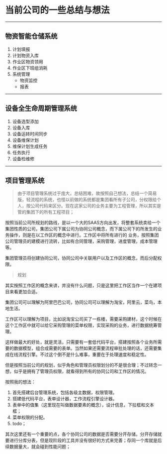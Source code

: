 # 当前公司的一些总结与想法

---

## 物资智能仓储系统

1. 计划填报
2. 计划物资入库
3. 作业区物资领用
4. 作业区下班组消耗
5. 系统管理
    - 物资监控
    - 报表
    
---

## 设备全生命周期管理系统

1. 设备选型添加
2. 设备入库
3. 设备运转时间同步
4. 设备维保计划
5. 维保计划生成任务
6. 任务执行
7. 设备检维修

---

## 项目管理系统

> 由于项目管理系统过于庞大，总结困难，故按照自己想法，总结一个简易版，轻流程的系统，也怪以前做的系统都是集团看所有子公司，分权限给个人，按公司代码来区分。现在这家公司的业务主要为工程管理，所以其实是管的集团下的所有工程项目；

按照当前公司所规划的路线，是以一个大的SAAS方向出发，将整套系统卖给一个集团性质的公司，集团公司下属公司为协同公司概念，而下属公司下的所发生的业务操作，则是在以工作区的概念中进行。工作区中将所有进行的
业务，按照集团公司管理员的建模进行流转，比如有合同管理，采购管理，进度管理，成本管理等。

集团管理员将创建协同公司，协同公司中关联用户以及工作区的概念，而后分配权限。

> 规划

其实按照工作区的概念来讲，并没有什么问题，只是这里把工作区当作一个在建项目来看更加合适。

集团公司可以理解为阿里巴巴公司，协同公司可以理解为淘宝，阿里云，菜鸟，本地生活。

工作区可以理解为项目，比如说淘宝公司买了一栋楼，需要采购建材，这个时候在这个工作区中就可以给它采购管理的菜单权限，实现采购的业务，进行数据统筹管理。

这样做最大的好处，就是灵活，只需要有一套低代码平台，搭建按照各个业务所需要的数据模型，组合成需要的表单。当然如果还需要流程审批处理的话，还需要集成在线流程引擎。不过这个倒不是什么难事，重要在于处理速度和稳定性。

但是按照当前公司的规划，似乎角色和管理员权限划分的不是很合理；不过转念一想，似乎是拥有了管理员权限，就看得到所有的协同公司和工作区的情况。

按照我的想法：

1. 首先搭建后台管理系统，包括各级主数据，权限管理。
2. 搭建低代码平台，表单设计器，工作流程引擎设计器。
3. 表单中的值集（这里现在叫做数据要素的概念），设计信息，下拉框和文本框；
4. 菜单权限的分配。
5. todo；

其次这里还有一个重要的点，各个协同公司的数据是否需要分开存储，分开存储就要进行分库分表，但是现阶段的工具并没有很好的方式来完善；存同一个库就是后续数据量大，就会碰到性能问题；


